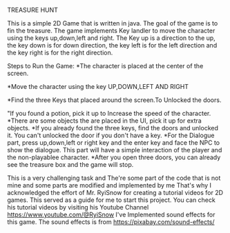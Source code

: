 TREASURE HUNT


This is a simple 2D Game that is written in java. The goal of the game is to fin the treasure. The game implements Key landler to move the character using the keys up,down,left and right.
The Key up is a direction to the up, the key down is for down direction, the key left  is for the left direction  and the key right is for the right direction.

Steps to Run the Game:
*The character is placed at the center of the screen.

*Move the character using the key  UP,DOWN,LEFT AND RIGHT

*Find the three Keys that placed around the screen.To Unlocked the doors.

"If you found a potion, pick it up to Increase the speed of the character.
*There are some objects the are placed in the UI, pick it up for extra objects.
*If you already found the three keys, find the doors and unlocked it. You can't unlocked the door if you don't have a key.
*For the Dialogue part, press up,down,left or right key and the enter key and face the NPC to show the dialogue. This part will have a simple interaction of the player and the non-playablee character.
*After you open three doors, you can already see the treasure box and the game will stop.


This is a very challenging task and The're some part of the code that is not mine and some parts are modified and implemented by me  That's why  I acknowledged the effort of Mr. RyiSnow for creating a tutorial videos for 2D games. This served as a guide for me to start this project. You can check his tutorial videos by visiting his Youtube Channel https://www.youtube.com/@RyiSnow
I've Implemented sound effects for this game. The sound effects is from https://pixabay.com/sound-effects/

